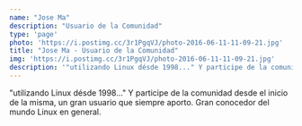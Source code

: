 ```yaml
---
name: "Jose Ma"
description: "Usuario de la Comunidad"
type: 'page'
photo: 'https://i.postimg.cc/3r1PgqVJ/photo-2016-06-11-11-09-21.jpg'
title: "Jose Ma - Usuario de la Comunidad"
img: 'https://i.postimg.cc/3r1PgqVJ/photo-2016-06-11-11-09-21.jpg'
description: '"utilizando Linux désde 1998..." Y participe de la comunidad desde el inicio de la misma, un gran usuario que siempre aporto. Gran conocedor del mundo Linux en general.'
---
```

"utilizando Linux désde 1998..." Y participe de la comunidad desde el inicio de la misma, un gran usuario que siempre aporto. Gran conocedor del mundo Linux en general.
